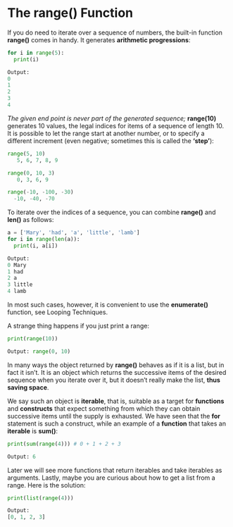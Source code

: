 # The range() Function

If you do need to iterate over a sequence of numbers, the built-in function **range()** comes in handy. It generates **arithmetic progressions**:
```python
for i in range(5):
  print(i)

Output:
0
1
2
3
4
```

_The given end point is never part of the generated sequence;_
**range(10)** generates 10 values, the legal indices for items of a sequence of length 10. It is possible to let the range start at another number, or to specify a different increment (even negative; sometimes this is called the **‘step’**):
```Python
range(5, 10)
   5, 6, 7, 8, 9

range(0, 10, 3)
   0, 3, 6, 9

range(-10, -100, -30)
  -10, -40, -70
```

To iterate over the indices of a sequence, you can combine **range()** and **len()** as follows:
```python
a = ['Mary', 'had', 'a', 'little', 'lamb']
for i in range(len(a)):
  print(i, a[i])

Output:
0 Mary
1 had
2 a
3 little
4 lamb
```
In most such cases, however, it is convenient to use the **enumerate()** function, see Looping Techniques.

A strange thing happens if you just print a range:
```python
print(range(10))

Output: range(0, 10)
```
In many ways the object returned by **range()** behaves as if it is a list, but in fact it isn’t. It is an object which returns the successive items of the desired sequence when you iterate over it, but it doesn’t really make the list, **thus saving space**.

We say such an object is **iterable**, that is, suitable as a target for **functions** and **constructs** that expect something from which they can obtain successive items until the supply is exhausted. We have seen that the **for** statement is such a construct, while an example of a **function** that takes an **iterable** is **sum()**:
```python
print(sum(range(4))) # 0 + 1 + 2 + 3

Output: 6
```
Later we will see more functions that return iterables and take iterables as arguments. Lastly, maybe you are curious about how to get a list from a range. Here is the solution:
```python
print(list(range(4)))

Output:
[0, 1, 2, 3]
```
